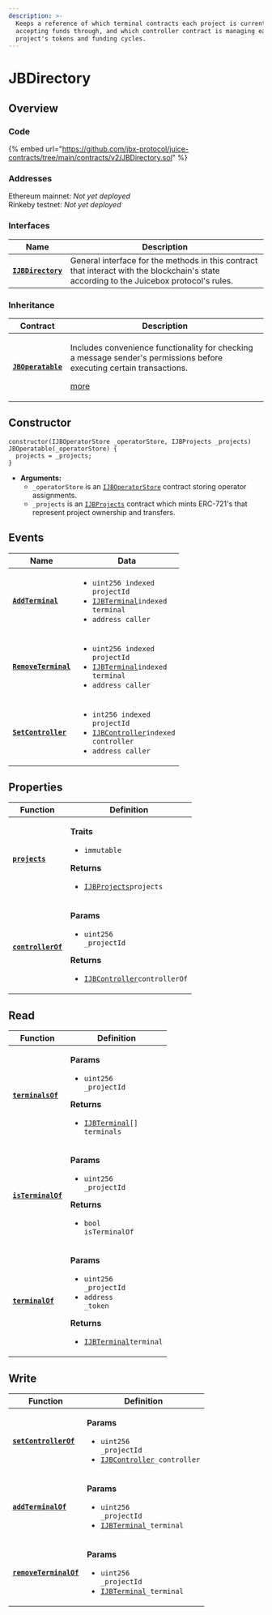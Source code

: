 ```yaml
---
description: >-
  Keeps a reference of which terminal contracts each project is currently
  accepting funds through, and which controller contract is managing each
  project's tokens and funding cycles.
---
```


# JBDirectory

## Overview

### Code

{% embed url="https://github.com/jbx-protocol/juice-contracts/tree/main/contracts/v2/JBDirectory.sol" %}

### **Addresses**

Ethereum mainnet: _Not yet deployed_\
Rinkeby testnet: _Not yet deployed_

### **Interfaces**

| Name                                                   | Description                                                                                                                              |
| ------------------------------------------------------ | ---------------------------------------------------------------------------------------------------------------------------------------- |
| [**`IJBDirectory`**](../../interfaces/ijbdirectory.md) | General interface for the methods in this contract that interact with the blockchain's state according to the Juicebox protocol's rules. |

### **Inheritance**

| Contract                                           | Description                                                                                                                                                                        |
| -------------------------------------------------- | ---------------------------------------------------------------------------------------------------------------------------------------------------------------------------------- |
| [**`JBOperatable`**](../or-abstract/jboperatable/) | <p>Includes convenience functionality for checking a message sender's permissions before executing certain transactions.</p><p><a href="../or-abstract/jboperatable/">more</a></p> |



## Constructor

```solidity
constructor(IJBOperatorStore _operatorStore, IJBProjects _projects) JBOperatable(_operatorStore) {
  projects = _projects;
}
```

* **Arguments:**
  * `_operatorStore` is an [`IJBOperatorStore`](../../interfaces/ijboperatorstore.md) contract storing operator assignments.
  * `_projects` is an [`IJBProjects`](../../interfaces/ijbprojects.md) contract which mints ERC-721's that represent project ownership and transfers.

## Events

| Name                                             | Data                                                                                                                                                                                                          |
| ------------------------------------------------ | ------------------------------------------------------------------------------------------------------------------------------------------------------------------------------------------------------------- |
| [**`AddTerminal`**](events/addterminal.md)       | <ul><li><code>uint256 indexed projectId</code></li><li><a href="../../interfaces/ijbterminal.md"><code>IJBTerminal</code></a><code>indexed terminal</code></li><li><code>address caller</code></li></ul>      |
| [**`RemoveTerminal`**](events/removeterminal.md) | <ul><li><code>uint256 indexed projectId</code></li><li><a href="../../interfaces/ijbterminal.md"><code>IJBTerminal</code></a><code>indexed terminal</code></li><li><code>address caller</code></li></ul>      |
| [**`SetController`**](events/setcontroller.md)   | <ul><li><code>int256 indexed projectId</code></li><li><a href="../../interfaces/ijbcontroller.md"><code>IJBController</code></a><code>indexed controller</code></li><li><code>address caller</code></li></ul> |

## Properties

| Function                                         | Definition                                                                                                                                                                                                                        |
| ------------------------------------------------ | --------------------------------------------------------------------------------------------------------------------------------------------------------------------------------------------------------------------------------- |
| [**`projects`**](properties/projects.md)         | <p><strong>Traits</strong></p><ul><li><code>immutable</code></li></ul><p><strong>Returns</strong></p><ul><li><a href="../../interfaces/ijbprojects.md"><code>IJBProjects</code></a><code>projects</code></li></ul>                |
| [**`controllerOf`**](properties/controllerof.md) | <p><strong>Params</strong></p><ul><li><code>uint256 _projectId</code></li></ul><p><strong>Returns</strong></p><ul><li><a href="../or-controllers/jbcontroller/"><code>IJBController</code></a><code>controllerOf</code></li></ul> |

## Read

| Function                                   | Definition                                                                                                                                                                                                                                                      |
| ------------------------------------------ | --------------------------------------------------------------------------------------------------------------------------------------------------------------------------------------------------------------------------------------------------------------- |
| [**`terminalsOf`**](read/terminalsof.md)   | <p><strong>Params</strong></p><ul><li><code>uint256 _projectId</code></li></ul><p><strong>Returns</strong></p><ul><li><a href="../../interfaces/ijbterminal.md"><code>IJBTerminal</code></a><code>[] terminals</code></li></ul>                                 |
| [**`isTerminalOf`**](read/isterminalof.md) | <p><strong>Params</strong></p><ul><li><code>uint256 _projectId</code></li></ul><p><strong>Returns</strong></p><ul><li><code>bool isTerminalOf</code></li></ul>                                                                                                  |
| [**`terminalOf`**](read/terminalof.md)     | <p><strong>Params</strong></p><ul><li><code>uint256 _projectId</code></li><li><code>address _token</code></li></ul><p><strong>Returns</strong></p><ul><li><a href="../../interfaces/ijbterminal.md"><code>IJBTerminal</code></a><code>terminal</code></li></ul> |

## Write

| Function                                            | Definition                                                                                                                                                                                 |
| --------------------------------------------------- | ------------------------------------------------------------------------------------------------------------------------------------------------------------------------------------------ |
| [**`setControllerOf`**](write/setcontrollerof.md)   | <p><strong>Params</strong></p><ul><li><code>uint256 _projectId</code></li><li><a href="../../interfaces/ijbcontroller.md"><code>IJBController</code></a><code>_controller</code></li></ul> |
| [**`addTerminalOf`**](write/addterminalof.md)       | <p><strong>Params</strong></p><ul><li><code>uint256 _projectId</code></li><li><a href="../../interfaces/ijbterminal.md"><code>IJBTerminal</code></a><code>_terminal</code></li></ul>       |
| [**`removeTerminalOf`**](write/removeterminalof.md) | <p><strong>Params</strong></p><ul><li><code>uint256 _projectId</code></li><li><a href="../../interfaces/ijbterminal.md"><code>IJBTerminal</code></a><code>_terminal</code></li></ul>       |

